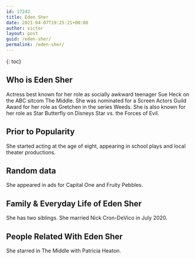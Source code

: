 ```yaml
---
id: 17242
title: Eden Sher
date: 2021-04-07T19:25:21+00:00
author: victor
layout: post
guid: /eden-sher/
permalink: /eden-sher/
---
```



{: toc}


## Who is Eden Sher



Actress best known for her role as socially awkward teenager Sue Heck on the ABC sitcom The Middle. She was nominated for a Screen Actors Guild Award for her role as Gretchen in the series Weeds. She is also known for her role as Star Butterfly on Disneys Star vs. the Forces of Evil.

                
                
                
## Prior to Popularity



She started acting at the age of eight, appearing in school plays and local theater productions. 

                
                
                
## Random data



She appeared in ads for Capital One and Fruity Pebbles.

                
                
                
## Family & Everyday Life of Eden Sher



She has two siblings. She married Nick Cron-DeVico in July 2020.

                
                
                
## People Related With Eden Sher



She starred in The Middle with Patricia Heaton.

                
              
            
          
          
          